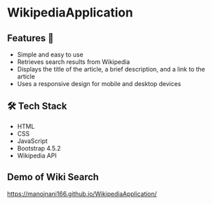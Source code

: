 # WikipediaApplication

 
 ## Features 🌟
- Simple and easy to use
- Retrieves search results from Wikipedia
- Displays the title of the article, a brief description, and a link to the article
- Uses a responsive design for mobile and desktop devices


## 🛠️ Tech Stack
- HTML
- CSS
- JavaScript
- Bootstrap 4.5.2
- Wikipedia API


## Demo of Wiki Search
https://manojnani166.github.io/WikipediaApplication/
 
